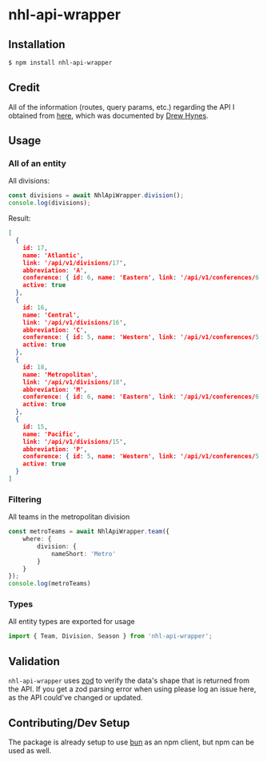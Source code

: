 # nhl-api-wrapper

## Installation
```bash
$ npm install nhl-api-wrapper
```

## Credit
All of the information (routes, query params, etc.) regarding the API I obtained from [here](https://gitlab.com/dword4/nhlapi/-/blob/master/stats-api.md),  which was documented by [Drew Hynes](https://gitlab.com/dword4).

## Usage

### All of an entity
All divisions:

```typescript
const divisions = await NhlApiWrapper.division();
console.log(divisions);
```

Result:
```json
[
  {
    id: 17,
    name: 'Atlantic',
    link: '/api/v1/divisions/17',
    abbreviation: 'A',
    conference: { id: 6, name: 'Eastern', link: '/api/v1/conferences/6' },
    active: true
  },
  {
    id: 16,
    name: 'Central',
    link: '/api/v1/divisions/16',
    abbreviation: 'C',
    conference: { id: 5, name: 'Western', link: '/api/v1/conferences/5' },
    active: true
  },
  {
    id: 18,
    name: 'Metropolitan',
    link: '/api/v1/divisions/18',
    abbreviation: 'M',
    conference: { id: 6, name: 'Eastern', link: '/api/v1/conferences/6' },
    active: true
  },
  {
    id: 15,
    name: 'Pacific',
    link: '/api/v1/divisions/15',
    abbreviation: 'P',
    conference: { id: 5, name: 'Western', link: '/api/v1/conferences/5' },
    active: true
  }
]
```

### Filtering
All teams in the metropolitan division

```typescript
const metroTeams = await NhlApiWrapper.team({
    where: {
        division: {
            nameShort: 'Metro'
        }
    }
});
console.log(metroTeams)
```

### Types
All entity types are exported for usage

```typescript
import { Team, Division, Season } from 'nhl-api-wrapper';
```

## Validation
`nhl-api-wrapper` uses [zod](https://github.com/colinhacks/zod) to verify the data's shape that is returned from the API. If you get a zod parsing error when using please log an issue here, as the API could've changed or updated.

## Contributing/Dev Setup
The package is already setup to use [bun](https://github.com/oven-sh/bun) as an npm client, but npm can be used as well.
